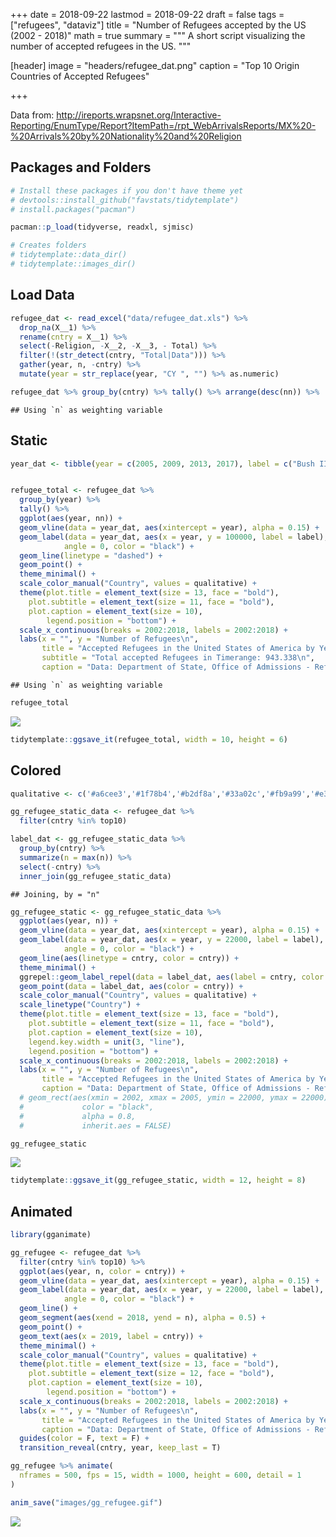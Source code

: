 +++
date = 2018-09-22
lastmod = 2018-09-22
draft = false
tags = ["refugees", "dataviz"]
title = "Number of Refugees accepted by the US (2002 - 2018)"
math = true
summary = """
A short script visualizing the number of accepted refugees in the US.
"""

[header]
image = "headers/refugee_dat.png"
caption = "Top 10 Origin Countries of Accepted Refugees"

+++

Data from:
<http://ireports.wrapsnet.org/Interactive-Reporting/EnumType/Report?ItemPath=/rpt_WebArrivalsReports/MX%20-%20Arrivals%20by%20Nationality%20and%20Religion>

## Packages and Folders

``` r
# Install these packages if you don't have theme yet
# devtools::install_github("favstats/tidytemplate")
# install.packages("pacman")

pacman::p_load(tidyverse, readxl, sjmisc)

# Creates folders
# tidytemplate::data_dir()
# tidytemplate::images_dir()
```

## Load Data

``` r
refugee_dat <- read_excel("data/refugee_dat.xls") %>% 
  drop_na(X__1) %>% 
  rename(cntry = X__1) %>% 
  select(-Religion, -X__2, -X__3, - Total) %>% 
  filter(!(str_detect(cntry, "Total|Data"))) %>% 
  gather(year, n, -cntry) %>% 
  mutate(year = str_replace(year, "CY ", "") %>% as.numeric)

refugee_dat %>% group_by(cntry) %>% tally() %>% arrange(desc(nn)) %>% .[1:10,] %>% .$cntry -> top10
```

    ## Using `n` as weighting variable

## Static

``` r
year_dat <- tibble(year = c(2005, 2009, 2013, 2017), label = c("Bush II", "Obama I", "Obama II", "Trump I"))


refugee_total <- refugee_dat %>% 
  group_by(year) %>% 
  tally() %>% 
  ggplot(aes(year, nn)) +
  geom_vline(data = year_dat, aes(xintercept = year), alpha = 0.15) +
  geom_label(data = year_dat, aes(x = year, y = 100000, label = label), 
            angle = 0, color = "black") +
  geom_line(linetype = "dashed") + 
  geom_point() +
  theme_minimal() +
  scale_color_manual("Country", values = qualitative) +
  theme(plot.title = element_text(size = 13, face = "bold"),
    plot.subtitle = element_text(size = 11, face = "bold"), 
    plot.caption = element_text(size = 10),
        legend.position = "bottom") +
  scale_x_continuous(breaks = 2002:2018, labels = 2002:2018) +
  labs(x = "", y = "Number of Refugees\n", 
       title = "Accepted Refugees in the United States of America by Year (2002 - 2018)", 
       subtitle = "Total accepted Refugees in Timerange: 943.338\n",
       caption = "Data: Department of State, Office of Admissions - Refugee Processing Center\n@FabioFavusMaxim; favstats.eu")
```

    ## Using `n` as weighting variable

``` r
refugee_total
```

[![](https://raw.githubusercontent.com/favstats/usa_refugee_data/master/refugee_analysis_files/figure-gfm/unnamed-chunk-2-1.png)](https://raw.githubusercontent.com/favstats/usa_refugee_data/master/refugee_analysis_files/figure-gfm/unnamed-chunk-2-1.png) 


``` r
tidytemplate::ggsave_it(refugee_total, width = 10, height = 6)
```

## Colored

``` r
qualitative <- c('#a6cee3','#1f78b4','#b2df8a','#33a02c','#fb9a99','#e31a1c','#fdbf6f','#ff7f00','#cab2d6','#6a3d9a')

gg_refugee_static_data <- refugee_dat %>% 
  filter(cntry %in% top10) 

label_dat <- gg_refugee_static_data %>% 
  group_by(cntry) %>% 
  summarize(n = max(n)) %>% 
  select(-cntry) %>% 
  inner_join(gg_refugee_static_data)
```

    ## Joining, by = "n"

``` r
gg_refugee_static <- gg_refugee_static_data %>% 
  ggplot(aes(year, n)) +
  geom_vline(data = year_dat, aes(xintercept = year), alpha = 0.15) +
  geom_label(data = year_dat, aes(x = year, y = 22000, label = label), 
            angle = 0, color = "black") +
  geom_line(aes(linetype = cntry, color = cntry)) +
  theme_minimal() +
  ggrepel::geom_label_repel(data = label_dat, aes(label = cntry, color = cntry), show.legend = F) + 
  geom_point(data = label_dat, aes(color = cntry)) + 
  scale_color_manual("Country", values = qualitative) +
  scale_linetype("Country") +
  theme(plot.title = element_text(size = 13, face = "bold"),
    plot.subtitle = element_text(size = 11, face = "bold"), 
    plot.caption = element_text(size = 10),
    legend.key.width = unit(3, "line"),
    legend.position = "bottom") +
  scale_x_continuous(breaks = 2002:2018, labels = 2002:2018) +
  labs(x = "", y = "Number of Refugees\n", 
       title = "Accepted Refugees in the United States of America by Year (2002 - 2018)", subtitle = "Top 10 Origin Countries\n",
       caption = "Data: Department of State, Office of Admissions - Refugee Processing Center\n@FabioFavusMaxim; favstats.eu") 
  # geom_rect(aes(xmin = 2002, xmax = 2005, ymin = 22000, ymax = 22000),
  #             color = "black",
  #             alpha = 0.8,
  #             inherit.aes = FALSE)

gg_refugee_static
```

[![](https://raw.githubusercontent.com/favstats/usa_refugee_data/master/refugee_analysis_files/figure-gfm/unnamed-chunk-3-1.png)](https://raw.githubusercontent.com/favstats/usa_refugee_data/master/refugee_analysis_files/figure-gfm/unnamed-chunk-3-1.png) 

``` r
tidytemplate::ggsave_it(gg_refugee_static, width = 12, height = 8)
```

## Animated

``` r
library(gganimate)

gg_refugee <- refugee_dat %>%
  filter(cntry %in% top10) %>%
  ggplot(aes(year, n, color = cntry)) +
  geom_vline(data = year_dat, aes(xintercept = year), alpha = 0.15) +
  geom_label(data = year_dat, aes(x = year, y = 22000, label = label),
            angle = 0, color = "black") +
  geom_line() +
  geom_segment(aes(xend = 2018, yend = n), alpha = 0.5) +
  geom_point() +
  geom_text(aes(x = 2019, label = cntry)) +
  theme_minimal() +
  scale_color_manual("Country", values = qualitative) +
  theme(plot.title = element_text(size = 13, face = "bold"),
    plot.subtitle = element_text(size = 12, face = "bold"),
    plot.caption = element_text(size = 10),
        legend.position = "bottom") +
  scale_x_continuous(breaks = 2002:2018, labels = 2002:2018) +
  labs(x = "", y = "Number of Refugees\n",
       title = "Accepted Refugees in the United States of America by Year (2002 - 2018)", subtitle = "Top 10 Origin Countries\n",
       caption = "Data: Department of State, Office of Admissions - Refugee Processing Center\n@FabioFavusMaxim; favstats.eu")  +
  guides(color = F, text = F) +
  transition_reveal(cntry, year, keep_last = T)

gg_refugee %>% animate(
  nframes = 500, fps = 15, width = 1000, height = 600, detail = 1
)

anim_save("images/gg_refugee.gif")
```

[![](https://raw.githubusercontent.com/favstats/usa_refugee_data/master/images/gg_refugee.gif)](https://raw.githubusercontent.com/favstats/usa_refugee_data/master/images/gg_refugee.gif) 

